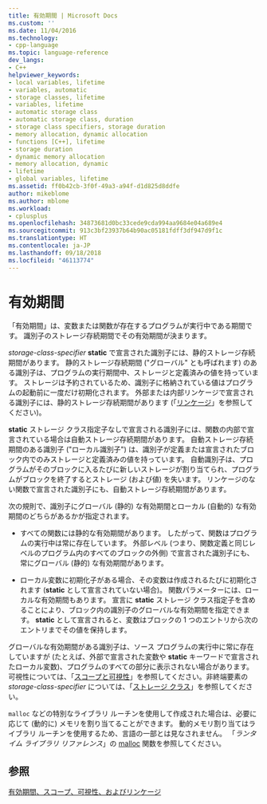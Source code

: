 ```yaml
---
title: 有効期間 | Microsoft Docs
ms.custom: ''
ms.date: 11/04/2016
ms.technology:
- cpp-language
ms.topic: language-reference
dev_langs:
- C++
helpviewer_keywords:
- local variables, lifetime
- variables, automatic
- storage classes, lifetime
- variables, lifetime
- automatic storage class
- automatic storage class, duration
- storage class specifiers, storage duration
- memory allocation, dynamic allocation
- functions [C++], lifetime
- storage duration
- dynamic memory allocation
- memory allocation, dynamic
- lifetime
- global variables, lifetime
ms.assetid: ff0b42cb-3f0f-49a3-a94f-d1d825d8ddfe
author: mikeblome
ms.author: mblome
ms.workload:
- cplusplus
ms.openlocfilehash: 34873681d0bc33cede9cda994aa9684e04a689e4
ms.sourcegitcommit: 913c3bf23937b64b90ac05181fdff3df947d9f1c
ms.translationtype: HT
ms.contentlocale: ja-JP
ms.lasthandoff: 09/18/2018
ms.locfileid: "46113774"
---
```

# <a name="lifetime"></a>有効期間

「有効期間」は、変数または関数が存在するプログラムが実行中である期間です。 識別子のストレージ存続期間でその有効期間が決まります。

*storage-class-specifier* **static** で宣言された識別子には、静的ストレージ存続期間があります。 静的ストレージ存続期間 ("グローバル" とも呼ばれます) のある識別子は、プログラムの実行期間中、ストレージと定義済みの値を持っています。 ストレージは予約されているため、識別子に格納されている値はプログラムの起動前に一度だけ初期化されます。 外部または内部リンケージで宣言される識別子には、静的ストレージ存続期間があります (「[リンケージ](../c-language/linkage.md)」を参照してください)。

**static** ストレージ クラス指定子なしで宣言される識別子には、関数の内部で宣言されている場合は自動ストレージ存続期間があります。 自動ストレージ存続期間のある識別子 ("ローカル識別子") は、識別子が定義または宣言されたブロック内でのみストレージと定義済みの値を持っています。 自動識別子は、プログラムがそのブロックに入るたびに新しいストレージが割り当てられ、プログラムがブロックを終了するとストレージ (および値) を失います。 リンケージのない関数で宣言された識別子にも、自動ストレージ存続期間があります。

次の規則で、識別子にグローバル (静的) な有効期間とローカル (自動的) な有効期間のどちらがあるかが指定されます。

- すべての関数には静的な有効期間があります。 したがって、関数はプログラムの実行中は常に存在しています。 外部レベル (つまり、関数定義と同じレベルのプログラム内のすべてのブロックの外側) で宣言された識別子にも、常にグローバル (静的) な有効期間があります。

- ローカル変数に初期化子がある場合、その変数は作成されるたびに初期化されます (**static** として宣言されていない場合)。 関数パラメーターには、ローカルな有効期間もあります。 宣言に **static** ストレージ クラス指定子を含めることにより、ブロック内の識別子のグローバルな有効期間を指定できます。 **static** として宣言されると、変数はブロックの 1 つのエントリから次のエントリまでその値を保持します。

グローバルな有効期間がある識別子は、ソース プログラムの実行中に常に存在していますが (たとえば、外部で宣言された変数や **static** キーワードで宣言されたローカル変数)、プログラムのすべての部分に表示されない場合があります。 可視性については、「[スコープと可視性](../c-language/scope-and-visibility.md)」を参照してください。非終端要素の *storage-class-specifier* については、「[ストレージ クラス](../c-language/c-storage-classes.md)」を参照してください。

`malloc` などの特別なライブラリ ルーチンを使用して作成された場合は、必要に応じて (動的に) メモリを割り当てることができます。 動的メモリ割り当てはライブラリ ルーチンを使用するため、言語の一部とは見なされません。 「*ランタイム ライブラリ リファレンス*」の [malloc](../c-runtime-library/reference/malloc.md) 関数を参照してください。

## <a name="see-also"></a>参照

[有効期間、スコープ、可視性、およびリンケージ](../c-language/lifetime-scope-visibility-and-linkage.md)